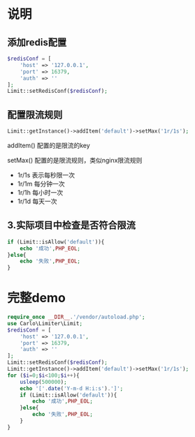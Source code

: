 # 说明

## 添加redis配置
```php
$redisConf = [
	'host' => '127.0.0.1',
	'port' => 16379,
	'auth' => ''
];
Limit::setRedisConf($redisConf);
```

## 配置限流规则
```php
Limit::getInstance()->addItem('default')->setMax('1r/1s');
```
addItem() 配置的是限流的key

setMax()  配置的是限流规则，类似nginx限流规则
- 1r/1s 表示每秒限一次
- 1r/1m 每分钟一次
- 1r/1h 每小时一次
- 1r/1d 每天一次

## 3.实际项目中检查是否符合限流
```php
if (Limit::isAllow('default')){
    echo '成功',PHP_EOL;
}else{
    echo '失败',PHP_EOL;
}
```


# 完整demo
```php
require_once __DIR__.'/vendor/autoload.php';
use Carlo\Limiter\Limit;
$redisConf = [
	'host' => '127.0.0.1',
	'port' => 16379,
	'auth' => ''
];
Limit::setRedisConf($redisConf);
Limit::getInstance()->addItem('default')->setMax('1r/1s');
for ($i=0;$i<100;$i++){
	usleep(500000);
	echo '['.date('Y-m-d H:i:s').']';
	if (Limit::isAllow('default')){
		echo '成功',PHP_EOL;
	}else{
		echo '失败',PHP_EOL;
	}
}
```